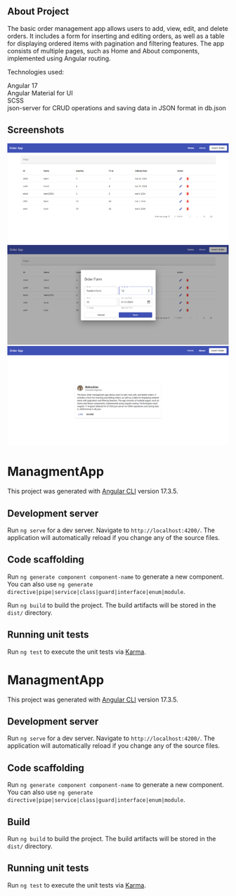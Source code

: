 ## About Project

The basic order management app allows users to add, view, edit, and delete orders. It includes a form for inserting and editing orders, as well as a table for displaying ordered items with pagination and filtering features. The app consists of multiple pages, such as Home and About components, implemented using Angular routing.

Technologies used:

Angular 17 <br>
Angular Material for UI  <br>
SCSS <br>
json-server for CRUD operations and saving data in JSON format in db.json


## Screenshots

<img src="/home_page.png" alt="Order App"/>

<img src="/order-form.png" alt="Order App"/>

<img src="/about_page.png" alt="Order App"/>


# ManagmentApp

This project was generated with [Angular CLI](https://github.com/angular/angular-cli) version 17.3.5.

## Development server

Run `ng serve` for a dev server. Navigate to `http://localhost:4200/`. The application will automatically reload if you change any of the source files.

## Code scaffolding

Run `ng generate component component-name` to generate a new component. You can also use `ng generate directive|pipe|service|class|guard|interface|enum|module`.


Run `ng build` to build the project. The build artifacts will be stored in the `dist/` directory.

## Running unit tests

Run `ng test` to execute the unit tests via [Karma](https://karma-runner.github.io).

# ManagmentApp

This project was generated with [Angular CLI](https://github.com/angular/angular-cli) version 17.3.5.

## Development server

Run `ng serve` for a dev server. Navigate to `http://localhost:4200/`. The application will automatically reload if you change any of the source files.

## Code scaffolding

Run `ng generate component component-name` to generate a new component. You can also use `ng generate directive|pipe|service|class|guard|interface|enum|module`.

## Build

Run `ng build` to build the project. The build artifacts will be stored in the `dist/` directory.

## Running unit tests

Run `ng test` to execute the unit tests via [Karma](https://karma-runner.github.io).

